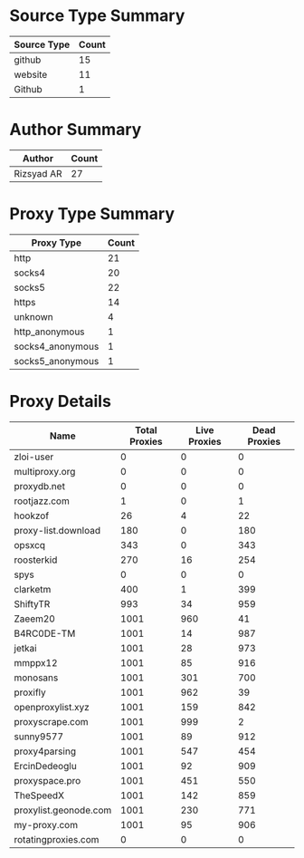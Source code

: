 # Source Type Summary

| Source Type | Count |
|-------------|-------|
| github | 15 |
| website | 11 |
| Github | 1 |


# Author Summary

| Author | Count |
|--------|-------|
| Rizsyad AR | 27 |


# Proxy Type Summary

| Proxy Type | Count |
|------------|-------|
| http | 21 |
| socks4 | 20 |
| socks5 | 22 |
| https | 14 |
| unknown | 4 |
| http_anonymous | 1 |
| socks4_anonymous | 1 |
| socks5_anonymous | 1 |


# Proxy Details

| Name | Total Proxies | Live Proxies | Dead Proxies |
|------|---------------|--------------|---------------|
| zloi-user | 0 | 0 | 0 |
| multiproxy.org | 0 | 0 | 0 |
| proxydb.net | 0 | 0 | 0 |
| rootjazz.com | 1 | 0 | 1 |
| hookzof | 26 | 4 | 22 |
| proxy-list.download | 180 | 0 | 180 |
| opsxcq | 343 | 0 | 343 |
| roosterkid | 270 | 16 | 254 |
| spys | 0 | 0 | 0 |
| clarketm | 400 | 1 | 399 |
| ShiftyTR | 993 | 34 | 959 |
| Zaeem20 | 1001 | 960 | 41 |
| B4RC0DE-TM | 1001 | 14 | 987 |
| jetkai | 1001 | 28 | 973 |
| mmppx12 | 1001 | 85 | 916 |
| monosans | 1001 | 301 | 700 |
| proxifly | 1001 | 962 | 39 |
| openproxylist.xyz | 1001 | 159 | 842 |
| proxyscrape.com | 1001 | 999 | 2 |
| sunny9577 | 1001 | 89 | 912 |
| proxy4parsing | 1001 | 547 | 454 |
| ErcinDedeoglu | 1001 | 92 | 909 |
| proxyspace.pro | 1001 | 451 | 550 |
| TheSpeedX | 1001 | 142 | 859 |
| proxylist.geonode.com | 1001 | 230 | 771 |
| my-proxy.com | 1001 | 95 | 906 |
| rotatingproxies.com | 0 | 0 | 0 |
